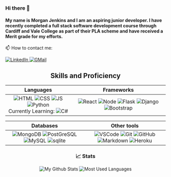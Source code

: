 ### Hi there 👋
#### My name is Morgan Jenkins and I am an aspiring junior developer. I have recently completed a full stack software development course through Cardiff and Vale College as part of their PLA scheme and have received a Merit grade for my efforts.

📫 How to contact me:<br>

<a href="https://www.linkedin.com/in/morgan-jenkins-729039155/" target="_blank" > 
    <img alt="LinkedIn" src="https://img.shields.io/badge/LinkedIn-0077B5?style=for-the-badge&logo=linkedin&logoColor=white" >
  </a>
  
  <a href="mailto:jenkimc@gmail.com"> 
    <img alt="GMail" src="https://img.shields.io/badge/Gmail-D14836?style=for-the-badge&logo=gmail&logoColor=white" >
  </a> 

<div align="center">
<h2>Skills and Proficiency</h2>
  
  | Languages      | Frameworks      |
  | :------------: | :-------------: |
  | <img alt="HTML" src="https://img.shields.io/badge/HTML5-E34F26?style=for-the-badge&logo=html5&logoColor=white" > <img alt="CSS" src="https://img.shields.io/badge/CSS3-1572B6?style=for-the-badge&logo=css3&logoColor=white" > <img alt="JS" src="https://img.shields.io/badge/JavaScript-323330?style=for-the-badge&logo=javascript&logoColor=F7DF1E" > <img alt="Python" src="https://img.shields.io/badge/Python-FFD43B?style=for-the-badge&logo=python&logoColor=blue" > <br> Currently Learning: <img alt="C#" src="https://img.shields.io/badge/c%23-%23239120.svg?style=for-the-badge&logo=csharp&logoColor=white"> | <img alt="React" src="https://img.shields.io/badge/React-20232A?style=for-the-badge&logo=react&logoColor=61DAFB" >  <img alt="Node" src="https://img.shields.io/badge/Node.js-339933?style=for-the-badge&logo=nodedotjs&logoColor=white" >  <img alt="Flask" src="https://img.shields.io/badge/Flask-000000?style=for-the-badge&logo=flask&logoColor=white" > <img alt="Django" src="https://img.shields.io/badge/Django-092E20?style=for-the-badge&logo=django&logoColor=green" > <img alt="Bootstrap" src="https://img.shields.io/badge/Bootstrap-563D7C?style=for-the-badge&logo=bootstrap&logoColor=white" > | 

  | Databases     | Other tools | 
  | :-----------: |:-------------:| 
  | <img alt="MongoDB" src="https://img.shields.io/badge/MongoDB-4EA94B?style=for-the-badge&logo=mongodb&logoColor=white" > <img alt="PostGreSQL" src="https://img.shields.io/badge/PostgreSQL-316192?style=for-the-badge&logo=postgresql&logoColor=white" > <img alt="MySQL" src="https://img.shields.io/badge/MySQL-005C84?style=for-the-badge&logo=mysql&logoColor=white" > <img alt="sqlite" src="https://img.shields.io/badge/SQLite-07405E?style=for-the-badge&logo=sqlite&logoColor=white" > | <img alt="VSCode" src="https://img.shields.io/badge/VSCode-0078D4?style=for-the-badge&logo=visual%20studio%20code&logoColor=white" > <img alt="Git" src="https://img.shields.io/badge/GIT-E44C30?style=for-the-badge&logo=git&logoColor=white" > <img alt="GitHub" src="https://img.shields.io/badge/GitHub-100000?style=for-the-badge&logo=github&logoColor=white" > <img alt="Markdown" src="https://img.shields.io/badge/Markdown-000000?style=for-the-badge&logo=markdown&logoColor=white" > <img alt="Heroku" src="https://img.shields.io/badge/Heroku-430098?style=for-the-badge&logo=heroku&logoColor=white" > |

  
  <h3>📈 Stats</h3>
  <img alt="My Github Stats" src="https://github-readme-stats-git-masterrstaa-rickstaa.vercel.app/api?username=jenkidev&theme=tokyonight" >
  <img alt="Most Used Languages" src="https://github-readme-stats.vercel.app/api/top-langs/?username=jenkidev&hide=TeX&layout=compact")
